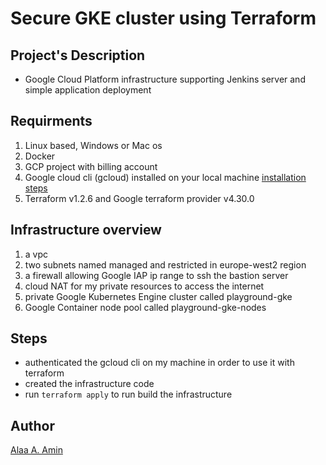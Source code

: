 # Secure GKE cluster using Terraform

## Project's Description

- Google Cloud Platform infrastructure supporting Jenkins server and simple application deployment


## Requirments

1. Linux based, Windows or Mac os
2. Docker
3. GCP project with billing account
4. Google cloud cli (gcloud) installed on your local machine [ installation steps ](https://cloud.google.com/sdk/docs/install)
5. Terraform v1.2.6 and Google terraform provider v4.30.0


## Infrastructure overview

1. a vpc
2. two subnets named managed and restricted in europe-west2 region
3. a firewall allowing Google IAP ip range to ssh the bastion server
4. cloud NAT for my private resources to access the internet
5. private Google Kubernetes Engine cluster called playground-gke
6. Google Container node pool called playground-gke-nodes


## Steps

- authenticated the gcloud cli on my machine in order to use it with terraform
- created the infrastructure code
- run `terraform apply` to run build the infrastructure


## Author

[Alaa A. Amin](https://www.linkedin.com/in/alaaamin-swe/)
